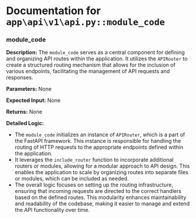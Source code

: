 # Documentation for `app\api\v1\api.py::module_code`

### module_code

**Description:**
The `module_code` serves as a central component for defining and organizing API routes within the application. It utilizes the `APIRouter` to create a structured routing mechanism that allows for the inclusion of various endpoints, facilitating the management of API requests and responses.

**Parameters:**
None

**Expected Input:**
None

**Returns:**
None

**Detailed Logic:**
- The `module_code` initializes an instance of `APIRouter`, which is a part of the FastAPI framework. This instance is responsible for handling the routing of HTTP requests to the appropriate endpoints defined within the application.
- It leverages the `include_router` function to incorporate additional routers or modules, allowing for a modular approach to API design. This enables the application to scale by organizing routes into separate files or modules, which can be included as needed.
- The overall logic focuses on setting up the routing infrastructure, ensuring that incoming requests are directed to the correct handlers based on the defined routes. This modularity enhances maintainability and readability of the codebase, making it easier to manage and extend the API functionality over time.